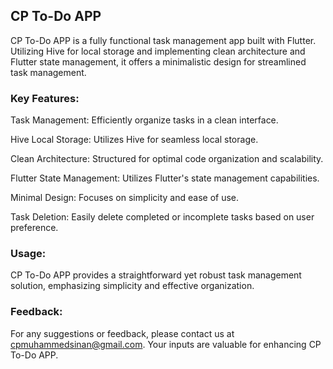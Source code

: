 ## CP To-Do APP

CP To-Do APP is a fully functional task management app built with Flutter. Utilizing Hive for local storage and implementing clean architecture and Flutter state management, it offers a minimalistic design for streamlined task management.

### Key Features:
Task Management: Efficiently organize tasks in a clean interface.

Hive Local Storage: Utilizes Hive for seamless local storage.

Clean Architecture: Structured for optimal code organization and scalability.

Flutter State Management: Utilizes Flutter's state management capabilities.

Minimal Design: Focuses on simplicity and ease of use.

Task Deletion: Easily delete completed or incomplete tasks based on user preference.

### Usage:
CP To-Do APP provides a straightforward yet robust task management solution, emphasizing simplicity and effective organization.

### Feedback:
For any suggestions or feedback, please contact us at cpmuhammedsinan@gmail.com. Your inputs are valuable for enhancing CP To-Do APP.


